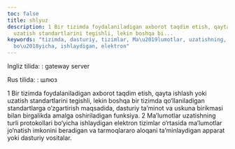 ```yaml
---
toc: false
title: shlyuz
description: 1 Bir tizimda foydalaniladigan axborot taqdim etish, qayta ishlash yoki
  uzatish standartlarini tegishli, lekin boshqa bi...
keywords: "tizimda, dasturiy, tizimlar, Ma\u2019lumotlar, uzatishning, turli, protokollari,
  bo\u2018yicha, ishlaydigan, elektron"
---
```


Ingliz tilida:
:   gateway server

Rus tilida:
:   шлюз

1 Bir tizimda foydalaniladigan axborot taqdim etish, qayta ishlash yoki uzatish standartlarini tegishli, lekin boshqa bir tizimda qo‘llaniladigan standartlarga o‘zgartirish maqsadida, dasturiy ta’minot va uskuna birikmasi bilan birgalikda amalga oshiriladigan funksiya.
 2 Ma’lumotlar uzatishning turli protokollari bo‘yicha ishlaydigan elektron tizimlar o‘rtasida ma’lumotlar jo‘natish imkonini beradigan va tarmoqlararo aloqani ta’minlaydigan apparat yoki dasturiy vositalar.